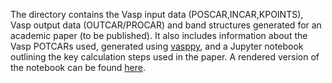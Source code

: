The directory contains the Vasp input data (POSCAR,INCAR,KPOINTS), Vasp output data (OUTCAR/PROCAR) and band structures generated for an academic paper (to be published). It also includes information about the Vasp POTCARs used, generated using [vasppy](https://github.com/bjmorgan/vasppy/blob/master/vasppy/scripts/potcar_spec.py), and a Jupyter notebook outlining the key calculation steps used in the paper.
A rendered version of the notebook can be found [here](https://nbviewer.jupyter.org/github/lucydot/effmass/blob/master/paper/notebook.ipynb).
